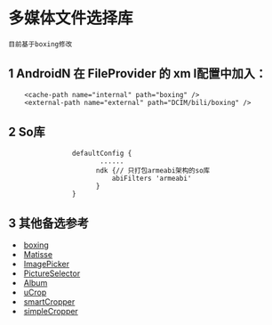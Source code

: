# 多媒体文件选择库

    目前基于boxing修改

## 1 AndroidN  在 FileProvider 的 xm l配置中加入：

```        
    <cache-path name="internal" path="boxing" />
    <external-path name="external" path="DCIM/bili/boxing" />
```

## 2 So库

```
                defaultConfig {
                       ......
                      ndk {// 只打包armeabi架构的so库
                          abiFilters 'armeabi'
                      }
                }
```

## 3 其他备选参考

-  [boxing](https://github.com/Bilibili/boxing)
-  [Matisse](https://github.com/zhihu/Matisse)
-  [ImagePicker](https://github.com/jeasonlzy/ImagePicker)
-  [PictureSelector](https://github.com/LuckSiege/PictureSelector)
-  [Album](https://github.com/yanzhenjie/Album)
-  [uCrop](https://github.com/Yalantis/uCrop)
-  [smartCropper](https://github.com/pqpo/SmartCropper)
-  [simpleCropper](https:github.com/igreenwood/SimpleCropView)
